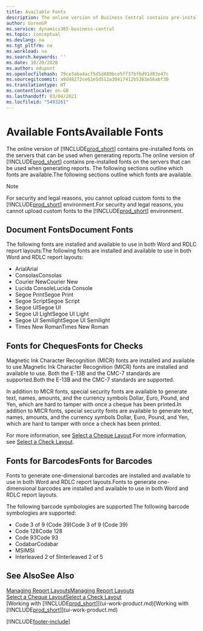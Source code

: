 ```yaml
---
title: Available Fonts
description: The online version of Business Central contains pre-installed fonts on the servers that can be used when generating reports.
author: SorenGP
ms.service: dynamics365-business-central
ms.topic: conceptual
ms.devlang: na
ms.tgt_pltfrm: na
ms.workload: na
ms.search.keywords: ''
ms.date: 10/20/2020
ms.author: edupont
ms.openlocfilehash: 79ce3aba4acf5d5d889bce5ff37bf6d91d83e47c
ms.sourcegitcommit: a9d48272ce61e5d512a30417412b5363e56abf30
ms.translationtype: HT
ms.contentlocale: en-GB
ms.lasthandoff: 03/04/2021
ms.locfileid: "5493261"
---
```

# <a name="available-fonts"></a><span data-ttu-id="74b60-103">Available Fonts</span><span class="sxs-lookup"><span data-stu-id="74b60-103">Available Fonts</span></span>

<span data-ttu-id="74b60-104">The online version of [!INCLUDE[prod_short](includes/prod_short.md)] contains pre-installed fonts on the servers that can be used when generating reports.</span><span class="sxs-lookup"><span data-stu-id="74b60-104">The online version of [!INCLUDE[prod_short](includes/prod_short.md)] contains pre-installed fonts on the servers that can be used when generating reports.</span></span> <span data-ttu-id="74b60-105">The following sections outline which fonts are available.</span><span class="sxs-lookup"><span data-stu-id="74b60-105">The following sections outline which fonts are available.</span></span>

> [!NOTE]
> <span data-ttu-id="74b60-106">For security and legal reasons, you cannot upload custom fonts to the [!INCLUDE[prod_short](includes/prod_short.md)] environment.</span><span class="sxs-lookup"><span data-stu-id="74b60-106">For security and legal reasons, you cannot upload custom fonts to the [!INCLUDE[prod_short](includes/prod_short.md)] environment.</span></span>

## <a name="document-fonts"></a><span data-ttu-id="74b60-107">Document Fonts</span><span class="sxs-lookup"><span data-stu-id="74b60-107">Document Fonts</span></span>

<span data-ttu-id="74b60-108">The following fonts are installed and available to use in both Word and RDLC report layouts:</span><span class="sxs-lookup"><span data-stu-id="74b60-108">The following fonts are installed and available to use in both Word and RDLC report layouts:</span></span>

* <span data-ttu-id="74b60-109">Arial</span><span class="sxs-lookup"><span data-stu-id="74b60-109">Arial</span></span>
* <span data-ttu-id="74b60-110">Consolas</span><span class="sxs-lookup"><span data-stu-id="74b60-110">Consolas</span></span>
* <span data-ttu-id="74b60-111">Courier New</span><span class="sxs-lookup"><span data-stu-id="74b60-111">Courier New</span></span>
* <span data-ttu-id="74b60-112">Lucida Console</span><span class="sxs-lookup"><span data-stu-id="74b60-112">Lucida Console</span></span>
* <span data-ttu-id="74b60-113">Segoe Print</span><span class="sxs-lookup"><span data-stu-id="74b60-113">Segoe Print</span></span>
* <span data-ttu-id="74b60-114">Segoe Script</span><span class="sxs-lookup"><span data-stu-id="74b60-114">Segoe Script</span></span>
* <span data-ttu-id="74b60-115">Segoe UI</span><span class="sxs-lookup"><span data-stu-id="74b60-115">Segoe UI</span></span>
* <span data-ttu-id="74b60-116">Segoe UI Light</span><span class="sxs-lookup"><span data-stu-id="74b60-116">Segoe UI Light</span></span>
* <span data-ttu-id="74b60-117">Segoe UI Semilight</span><span class="sxs-lookup"><span data-stu-id="74b60-117">Segoe UI Semilight</span></span>
* <span data-ttu-id="74b60-118">Times New Roman</span><span class="sxs-lookup"><span data-stu-id="74b60-118">Times New Roman</span></span>

## <a name="fonts-for-checks"></a><span data-ttu-id="74b60-119">Fonts for Cheques</span><span class="sxs-lookup"><span data-stu-id="74b60-119">Fonts for Checks</span></span>

<span data-ttu-id="74b60-120">Magnetic Ink Character Recognition (MICR) fonts are installed and available to use.</span><span class="sxs-lookup"><span data-stu-id="74b60-120">Magnetic Ink Character Recognition (MICR) fonts are installed and available to use.</span></span> <span data-ttu-id="74b60-121">Both the E-13B and the CMC-7 standards are supported.</span><span class="sxs-lookup"><span data-stu-id="74b60-121">Both the E-13B and the CMC-7 standards are supported.</span></span>  

<span data-ttu-id="74b60-122">In addition to MICR fonts, special security fonts are available to generate text, names, amounts, and the currency symbols Dollar, Euro, Pound, and Yen, which are hard to tamper with once a cheque has been printed.</span><span class="sxs-lookup"><span data-stu-id="74b60-122">In addition to MICR fonts, special security fonts are available to generate text, names, amounts, and the currency symbols Dollar, Euro, Pound, and Yen, which are hard to tamper with once a check has been printed.</span></span>  

<span data-ttu-id="74b60-123">For more information, see [Select a Cheque Layout](finance-how-define-check-layouts.md).</span><span class="sxs-lookup"><span data-stu-id="74b60-123">For more information, see [Select a Check Layout](finance-how-define-check-layouts.md).</span></span>  

## <a name="fonts-for-barcodes"></a><span data-ttu-id="74b60-124">Fonts for Barcodes</span><span class="sxs-lookup"><span data-stu-id="74b60-124">Fonts for Barcodes</span></span>
<span data-ttu-id="74b60-125">Fonts to generate one-dimensional barcodes are installed and available to use in both Word and RDLC report layouts.</span><span class="sxs-lookup"><span data-stu-id="74b60-125">Fonts to generate one-dimensional barcodes are installed and available to use in both Word and RDLC report layouts.</span></span>

<span data-ttu-id="74b60-126">The following barcode symbologies are supported:</span><span class="sxs-lookup"><span data-stu-id="74b60-126">The following barcode symbologies are supported:</span></span>
* <span data-ttu-id="74b60-127">Code 3 of 9 (Code 39)</span><span class="sxs-lookup"><span data-stu-id="74b60-127">Code 3 of 9 (Code 39)</span></span>
* <span data-ttu-id="74b60-128">Code 128</span><span class="sxs-lookup"><span data-stu-id="74b60-128">Code 128</span></span>
* <span data-ttu-id="74b60-129">Code 93</span><span class="sxs-lookup"><span data-stu-id="74b60-129">Code 93</span></span>
* <span data-ttu-id="74b60-130">Codabar</span><span class="sxs-lookup"><span data-stu-id="74b60-130">Codabar</span></span>
* <span data-ttu-id="74b60-131">MSI</span><span class="sxs-lookup"><span data-stu-id="74b60-131">MSI</span></span>
* <span data-ttu-id="74b60-132">Interleaved 2 of 5</span><span class="sxs-lookup"><span data-stu-id="74b60-132">Interleaved 2 of 5</span></span>

## <a name="see-also"></a><span data-ttu-id="74b60-133">See Also</span><span class="sxs-lookup"><span data-stu-id="74b60-133">See Also</span></span>

[<span data-ttu-id="74b60-134">Managing Report Layouts</span><span class="sxs-lookup"><span data-stu-id="74b60-134">Managing Report Layouts</span></span>](ui-manage-report-layouts.md)  
[<span data-ttu-id="74b60-135">Select a Cheque Layout</span><span class="sxs-lookup"><span data-stu-id="74b60-135">Select a Check Layout</span></span>](finance-how-define-check-layouts.md)  
<span data-ttu-id="74b60-136">[Working with [!INCLUDE[prod_short](includes/prod_short.md)]](ui-work-product.md)</span><span class="sxs-lookup"><span data-stu-id="74b60-136">[Working with [!INCLUDE[prod_short](includes/prod_short.md)]](ui-work-product.md)</span></span>


[!INCLUDE[footer-include](includes/footer-banner.md)]

